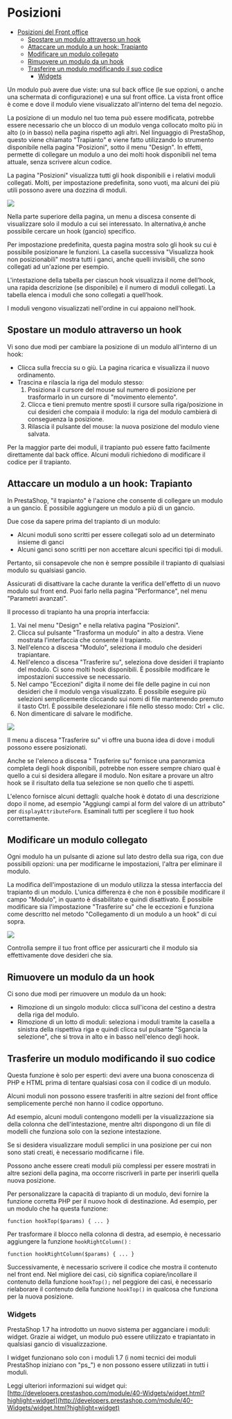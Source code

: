 # Posizioni

* [Posizioni del Front office](posizioni.md#Posizioni-PosizionidelFrontoffice)
  * [Spostare un modulo attraverso un hook](posizioni.md#Posizioni-Spostareunmoduloattraversounhook)
  * [Attaccare un modulo a un hook: Trapianto](posizioni.md#Posizioni-Attaccareunmoduloaunhook:Trapianto)
  * [Modificare un modulo collegato](posizioni.md#Posizioni-Modificareunmodulocollegato)
  * [Rimuovere un modulo da un hook](posizioni.md#Posizioni-Rimuovereunmodulodaunhook)
  * [Trasferire un modulo modificando il suo codice ](posizioni.md#Posizioni-Trasferireunmodulomodificandoilsuocodice)
    * [Widgets](posizioni.md#Posizioni-Widgets)

Un modulo può avere due viste: una sul back office \(le sue opzioni, o anche una schermata di configurazione\) e una sul front office. La vista front office è come e dove il modulo viene visualizzato all'interno del tema del negozio.

La posizione di un modulo nel tuo tema può essere modificata, potrebbe essere necessario che un blocco di un modulo venga collocato molto più in alto \(o in basso\) nella pagina rispetto agli altri. Nel linguaggio di PrestaShop, questo viene chiamato "Trapianto" e viene fatto utilizzando lo strumento disponibile nella pagina "Posizioni", sotto il menu "Design". In effetti, permette di collegare un modulo a uno dei molti hook disponibili nel tema attuale, senza scrivere alcun codice.

La pagina "Posizioni" visualizza tutti gli hook disponibili e i relativi moduli collegati. Molti, per impostazione predefinita, sono vuoti, ma alcuni dei più utili possono avere una dozzina di moduli.

![](../../../.gitbook/assets/54267397.png)

Nella parte superiore della pagina, un menu a discesa consente di visualizzare solo il modulo a cui sei interessato. In alternativa,è anche possibile cercare un hook \(gancio\) specifico.

Per impostazione predefinita, questa pagina mostra solo gli hook su cui è possibile posizionare le funzioni. La casella successiva "Visualizza hook non posizionabili" mostra tutti i ganci, anche quelli invisibili, che sono collegati ad un'azione per esempio.

L'intestazione della tabella per ciascun hook visualizza il nome dell’hook, una rapida descrizione \(se disponibile\) e il numero di moduli collegati. La tabella elenca i moduli che sono collegati a quell’hook.

I moduli vengono visualizzati nell'ordine in cui appaiono nell’hook.

## Spostare un modulo attraverso un hook <a id="Posizioni-Spostareunmoduloattraversounhook"></a>

Vi sono due modi per cambiare la posizione di un modulo all'interno di un hook:

* Clicca sulla freccia su o giù. La pagina ricarica e visualizza il nuovo ordinamento.
* Trascina e rilascia la riga del modulo stesso: 
  1. Posiziona il cursore del mouse sul numero di posizione per trasformarlo in un cursore di "movimento elemento".
  2. Clicca e tieni premuto mentre sposti il cursore sulla riga/posizione in cui desideri che compaia il modulo: la riga del modulo cambierà di conseguenza la posizione.
  3. Rilascia il pulsante del mouse: la nuova posizione del modulo viene salvata.

Per la maggior parte dei moduli, il trapianto può essere fatto facilmente direttamente dal back office. Alcuni moduli richiedono di modificare il codice per il trapianto.

## Attaccare un modulo a un hook: Trapianto <a id="Posizioni-Attaccareunmoduloaunhook:Trapianto"></a>

In PrestaShop, "il trapianto" è l'azione che consente di collegare un modulo a un gancio. È possibile aggiungere un modulo a più di un gancio.

Due cose da sapere prima del trapianto di un modulo:

* Alcuni moduli sono scritti per essere collegati solo ad un determinato insieme di ganci
* Alcuni ganci sono scritti per non accettare alcuni specifici tipi di moduli.

Pertanto, sii consapevole che non è sempre possibile il trapianto di qualsiasi modulo su qualsiasi gancio.

Assicurati di disattivare la cache durante la verifica dell'effetto di un nuovo modulo sul front end. Puoi farlo nella pagina "Performance", nel menu "Parametri avanzati".

Il processo di trapianto ha una propria interfaccia:

1. Vai nel menu "Design" e nella relativa pagina "Posizioni".
2.  Clicca sul pulsante "Trasforma un modulo" in alto a destra. Viene mostrata l'interfaccia che consente il trapianto.
3.  Nell'elenco a discesa "Modulo", seleziona il modulo che desideri trapiantare.
4.  Nell'elenco a discesa "Trasferire su", seleziona dove desideri il trapianto del modulo. Ci sono molti hook disponibili. È possibile modificare le impostazioni successive se necessario.
5.  Nel campo "Eccezioni" digita il nome dei file delle pagine in cui non desideri che il modulo venga visualizzato. È possibile eseguire più selezioni semplicemente cliccando sui nomi di file mantenendo premuto il tasto Ctrl. È possibile deselezionare i file nello stesso modo: Ctrl + clic.
6.  Non dimenticare di salvare le modifiche.

![](../../../.gitbook/assets/54267398.png)

Il menu a discesa "Trasferire su" vi offre una buona idea di dove i moduli possono essere posizionati.

Anche se l'elenco a discesa " Trasferire su" fornisce una panoramica completa degli hook disponibili, potrebbe non essere sempre chiaro qual è quello a cui si desidera allegare il modulo. Non esitare a provare un altro hook se il risultato della tua selezione se non quello che ti aspetti.

L'elenco fornisce alcuni dettagli: qualche hook è dotato di una descrizione dopo il nome, ad esempio "Aggiungi campi al form del valore di un attributo" per `displayAttributeForm`. Esaminali tutti per scegliere il tuo hook correttamente.

## Modificare un modulo collegato <a id="Posizioni-Modificareunmodulocollegato"></a>

Ogni modulo ha un pulsante di azione sul lato destro della sua riga, con due possibili opzioni: una per modificarne le impostazioni, l'altra per eliminare il modulo.

La modifica dell'impostazione di un modulo utilizza la stessa interfaccia del trapianto di un modulo. L'unica differenza è che non è possibile modificare il campo "Modulo", in quanto è disabilitato e quindi disattivato. È possibile modificare sia l'impostazione "Trasferire su" che le eccezioni e funziona come descritto nel metodo "Collegamento di un modulo a un hook" di cui sopra.

![](../../../.gitbook/assets/54267399.png)

Controlla sempre il tuo front office per assicurarti che il modulo sia effettivamente dove desideri che sia.

## Rimuovere un modulo da un hook <a id="Posizioni-Rimuovereunmodulodaunhook"></a>

Ci sono due modi per rimuovere un modulo da un hook:

* Rimozione di un singolo modulo: clicca sull'icona del cestino a destra della riga del modulo.
* Rimozione di un lotto di moduli: seleziona i moduli tramite la casella a sinistra della rispettiva riga e quindi clicca sul pulsante "Sgancia la selezione", che si trova in alto e in basso nell'elenco degli hook.

## Trasferire un modulo modificando il suo codice  <a id="Posizioni-Trasferireunmodulomodificandoilsuocodice"></a>

Questa funzione è solo per esperti: devi avere una buona conoscenza di PHP e HTML prima di tentare qualsiasi cosa con il codice di un modulo.

Alcuni moduli non possono essere trasferiti in altre sezioni del front office semplicemente perché non hanno il codice opportuno.

Ad esempio, alcuni moduli contengono modelli per la visualizzazione sia della colonna che dell'intestazione, mentre altri dispongono di un file di modelli che funziona solo con la sezione intestazione.

Se si desidera visualizzare moduli semplici in una posizione per cui non sono stati creati, è necessario modificarne i file.

Possono anche essere creati moduli più complessi per essere mostrati in altre sezioni della pagina, ma occorre riscriverli in parte per inserirli quella nuova posizione.

Per personalizzare la capacità di trapianto di un modulo, devi fornire la funzione corretta PHP per il nuovo hook di destinazione. Ad esempio, per un modulo che ha questa funzione:

```text
function hookTop($params) { ... } 
```

Per trasformare il blocco nella colonna di destra, ad esempio, è necessario aggiungere la funzione `hookRightColumn()` :

```text
function hookRightColumn($params) { ... } 
```

Successivamente, è necessario scrivere il codice che mostra il contenuto nel front end. Nel migliore dei casi, ciò significa copiare/incollare il contenuto della funzione `hookTop();` nel peggiore dei casi, è necessario rielaborare il contenuto della funzione `hookTop()` in qualcosa che funziona per la nuova posizione.

### Widgets <a id="Posizioni-Widgets"></a>

PrestaShop 1.7 ha introdotto un nuovo sistema per agganciare i moduli: widget. Grazie ai widget, un modulo può essere utilizzato e trapiantato in qualsiasi gancio di visualizzazione.

I widget funzionano solo con i moduli 1.7 \(i nomi tecnici dei moduli PrestaShop iniziano con "ps\_"\) e non possono essere utilizzati in tutti i moduli.

Leggi ulteriori informazioni sui widget qui: [http://developers.prestashop.com/module/40-Widgets/widget.html?highlight=widget](http://developers.prestashop.com/module/40-Widgets/widget.html?highlight=widget)

